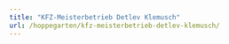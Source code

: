 ```yaml
---
title: "KFZ-Meisterbetrieb Detlev Klemusch"
url: /hoppegarten/kfz-meisterbetrieb-detlev-klemusch/
---
```

